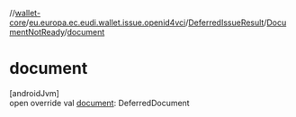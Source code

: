 //[wallet-core](../../../../index.md)/[eu.europa.ec.eudi.wallet.issue.openid4vci](../../index.md)/[DeferredIssueResult](../index.md)/[DocumentNotReady](index.md)/[document](document.md)

# document

[androidJvm]\
open override val [document](document.md): DeferredDocument

